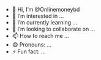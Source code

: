 - 👋 Hi, I’m @Onlinemoneybd
- 👀 I’m interested in ...
- 🌱 I’m currently learning ...
- 💞️ I’m looking to collaborate on ...
- 📫 How to reach me ...
- 😄 Pronouns: ...
- ⚡ Fun fact: ...

<!---
Onlinemoneybd/Onlinemoneybd is a ✨ special ✨ repository because its `README.md` (this file) appears on your GitHub profile.
You can click the Preview link to take a look at your changes.
--->
